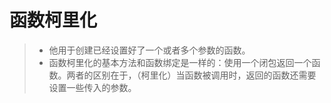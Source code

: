 # 函数柯里化

>* 他用于创建已经设置好了一个或者多个参数的函数。
>* 函数柯里化的基本方法和函数绑定是一样的：使用一个闭包返回一个函数。两者的区别在于，（柯里化）当函数被调用时，返回的函数还需要设置一些传入的参数。